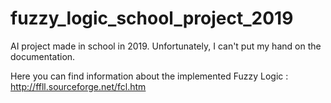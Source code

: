 # fuzzy_logic_school_project_2019
AI project made in school in 2019.
Unfortunately, I can't put my hand on the documentation.

Here you can find information about the implemented Fuzzy Logic :
http://ffll.sourceforge.net/fcl.htm

